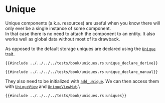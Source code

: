 # Unique

Unique components (a.k.a. resources) are useful when you know there will only ever be a single instance of some component.  
In that case there is no need to attach the component to an entity. It also works well as global data without most of its drawback.

As opposed to the default storage uniques are declared using the [`Unique`](https://docs.rs/shipyard/latest/shipyard/trait.Unique.html) trait.

```rust, noplaypen
{{#include ../../../../tests/book/uniques.rs:unique_declare_derive}}

{{#include ../../../../tests/book/uniques.rs:unique_declare_manual}}
```

They also need to be initialized with [`add_unique`](https://docs.rs/shipyard/latest/shipyard/struct.World.html#method.add_unique). We can then access them with [`UniqueView`](https://docs.rs/shipyard/latest/shipyard/struct.UniqueView.html) and [`UniqueViewMut`](https://docs.rs/shipyard/latest/shipyard/struct.UniqueViewMut.html).\

```rust, noplaypen
{{#include ../../../../tests/book/uniques.rs:uniques}}
```
